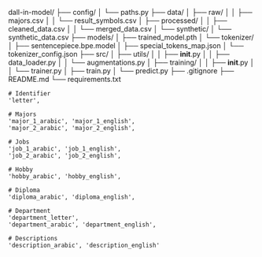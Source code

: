 dall-in-model/
├── config/
│   └── paths.py
├── data/
│   ├── raw/
│   │   ├── majors.csv
│   │   └── result_symbols.csv
│   ├── processed/
│   │   ├── cleaned_data.csv
│   │   └── merged_data.csv
│   └── synthetic/
│       └── synthetic_data.csv
├── models/
│   ├── trained_model.pth
│   └── tokenizer/
│       ├── sentencepiece.bpe.model
│       ├── special_tokens_map.json
│       └── tokenizer_config.json
├── src/
│   ├── utils/
│   │   ├── __init__.py
│   │   ├── data_loader.py
│   │   └── augmentations.py
│   ├── training/
│   │   ├── __init__.py
│   │   └── trainer.py
│   ├── train.py
│   └── predict.py
├── .gitignore
├── README.md
└── requirements.txt


    # Identifier
    'letter',
    
    # Majors
    'major_1_arabic', 'major_1_english',
    'major_2_arabic', 'major_2_english',
    
    # Jobs
    'job_1_arabic', 'job_1_english',
    'job_2_arabic', 'job_2_english',
    
    # Hobby
    'hobby_arabic', 'hobby_english',
    
    # Diploma
    'diploma_arabic', 'diploma_english',
    
    # Department
    'department_letter',
    'department_arabic', 'department_english',
    
    # Descriptions
    'description_arabic', 'description_english'
